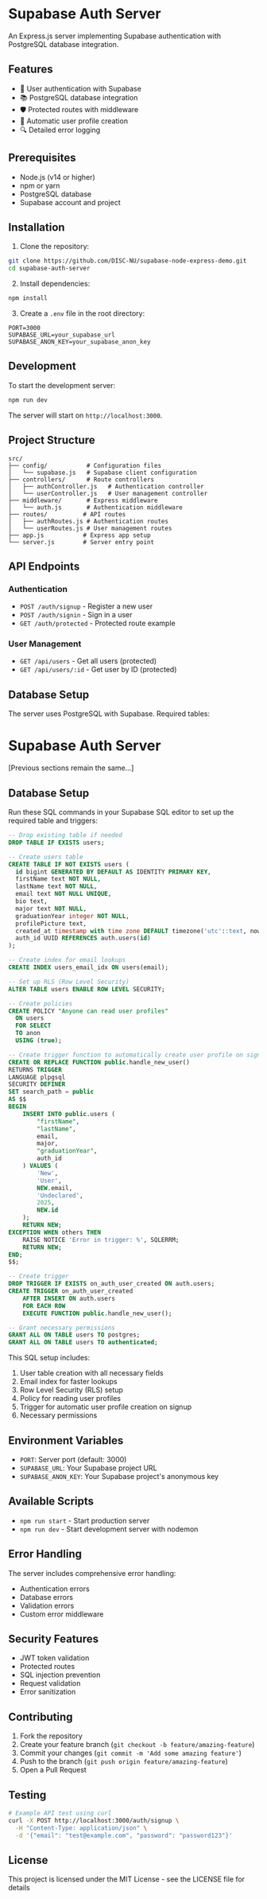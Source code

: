 # Supabase Auth Server

An Express.js server implementing Supabase authentication with PostgreSQL database integration.

## Features

- 🔐 User authentication with Supabase
- 📚 PostgreSQL database integration
- 🛡️ Protected routes with middleware
- 🔄 Automatic user profile creation
- 🔍 Detailed error logging

## Prerequisites

- Node.js (v14 or higher)
- npm or yarn
- PostgreSQL database
- Supabase account and project

## Installation

1. Clone the repository:

```bash
git clone https://github.com/DISC-NU/supabase-node-express-demo.git
cd supabase-auth-server
```

2. Install dependencies:

```bash
npm install
```

3. Create a `.env` file in the root directory:

```env
PORT=3000
SUPABASE_URL=your_supabase_url
SUPABASE_ANON_KEY=your_supabase_anon_key
```

## Development

To start the development server:

```bash
npm run dev
```

The server will start on `http://localhost:3000`.

## Project Structure

```
src/
├── config/           # Configuration files
│   └── supabase.js   # Supabase client configuration
├── controllers/      # Route controllers
│   ├── authController.js   # Authentication controller
│   └── userController.js   # User management controller
├── middleware/       # Express middleware
│   └── auth.js       # Authentication middleware
├── routes/          # API routes
│   ├── authRoutes.js # Authentication routes
│   └── userRoutes.js # User management routes
├── app.js           # Express app setup
└── server.js        # Server entry point
```

## API Endpoints

### Authentication

- `POST /auth/signup` - Register a new user
- `POST /auth/signin` - Sign in a user
- `GET /auth/protected` - Protected route example

### User Management

- `GET /api/users` - Get all users (protected)
- `GET /api/users/:id` - Get user by ID (protected)

## Database Setup

The server uses PostgreSQL with Supabase. Required tables:

# Supabase Auth Server

[Previous sections remain the same...]

## Database Setup

Run these SQL commands in your Supabase SQL editor to set up the required table and triggers:

```sql
-- Drop existing table if needed
DROP TABLE IF EXISTS users;

-- Create users table
CREATE TABLE IF NOT EXISTS users (
  id bigint GENERATED BY DEFAULT AS IDENTITY PRIMARY KEY,
  firstName text NOT NULL,
  lastName text NOT NULL,
  email text NOT NULL UNIQUE,
  bio text,
  major text NOT NULL,
  graduationYear integer NOT NULL,
  profilePicture text,
  created_at timestamp with time zone DEFAULT timezone('utc'::text, now()) NOT NULL,
  auth_id UUID REFERENCES auth.users(id)
);

-- Create index for email lookups
CREATE INDEX users_email_idx ON users(email);

-- Set up RLS (Row Level Security)
ALTER TABLE users ENABLE ROW LEVEL SECURITY;

-- Create policies
CREATE POLICY "Anyone can read user profiles"
  ON users
  FOR SELECT
  TO anon
  USING (true);

-- Create trigger function to automatically create user profile on signup
CREATE OR REPLACE FUNCTION public.handle_new_user()
RETURNS TRIGGER
LANGUAGE plpgsql
SECURITY DEFINER
SET search_path = public
AS $$
BEGIN
    INSERT INTO public.users (
        "firstName",
        "lastName",
        email,
        major,
        "graduationYear",
        auth_id
    ) VALUES (
        'New',
        'User',
        NEW.email,
        'Undeclared',
        2025,
        NEW.id
    );
    RETURN NEW;
EXCEPTION WHEN others THEN
    RAISE NOTICE 'Error in trigger: %', SQLERRM;
    RETURN NEW;
END;
$$;

-- Create trigger
DROP TRIGGER IF EXISTS on_auth_user_created ON auth.users;
CREATE TRIGGER on_auth_user_created
    AFTER INSERT ON auth.users
    FOR EACH ROW
    EXECUTE FUNCTION public.handle_new_user();

-- Grant necessary permissions
GRANT ALL ON TABLE users TO postgres;
GRANT ALL ON TABLE users TO authenticated;
```

This SQL setup includes:

1. User table creation with all necessary fields
2. Email index for faster lookups
3. Row Level Security (RLS) setup
4. Policy for reading user profiles
5. Trigger for automatic user profile creation on signup
6. Necessary permissions

## Environment Variables

- `PORT`: Server port (default: 3000)
- `SUPABASE_URL`: Your Supabase project URL
- `SUPABASE_ANON_KEY`: Your Supabase project's anonymous key

## Available Scripts

- `npm run start` - Start production server
- `npm run dev` - Start development server with nodemon

## Error Handling

The server includes comprehensive error handling:

- Authentication errors
- Database errors
- Validation errors
- Custom error middleware

## Security Features

- JWT token validation
- Protected routes
- SQL injection prevention
- Request validation
- Error sanitization

## Contributing

1. Fork the repository
2. Create your feature branch (`git checkout -b feature/amazing-feature`)
3. Commit your changes (`git commit -m 'Add some amazing feature'`)
4. Push to the branch (`git push origin feature/amazing-feature`)
5. Open a Pull Request

## Testing

```bash
# Example API test using curl
curl -X POST http://localhost:3000/auth/signup \
  -H "Content-Type: application/json" \
  -d '{"email": "test@example.com", "password": "password123"}'
```

## License

This project is licensed under the MIT License - see the LICENSE file for details
